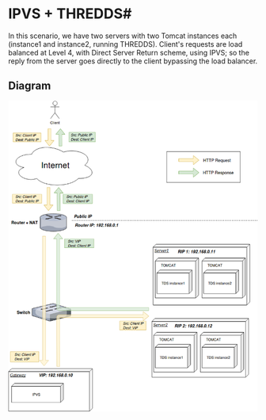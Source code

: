 # IPVS + THREDDS#

In this scenario, we have two servers with two Tomcat instances each (instance1 and instance2, running THREDDS). Client's requests are load balanced at Level 4, with Direct Server Return scheme, using IPVS; so the reply from the server goes directly to the client bypassing the load balancer.


## Diagram ##
![Diagram ipvs](./ipvs_diagram.png)

